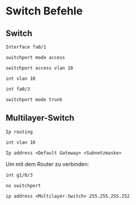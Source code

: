 # Switch Befehle

## Switch

```cli
Interface fa0/1
```

```cli
switchport mode access
```

```cli
switchport access vlan 10
```

```cli
int vlan 10
```

```cli
int fa0/3
```

```cli
switchport mode trunk
```

## Multilayer-Switch

```cli
Ip routing
```

```cli
int vlan 10
```

```cli
Ip address <Default Gateway> <Subnetzmaske>
```

Um mit dem Router zu verbinden:

```cli
int g1/0/3
```

```cli
no switchport
```

```cli
ip address <Multilayer-Switch> 255.255.255.252
```
